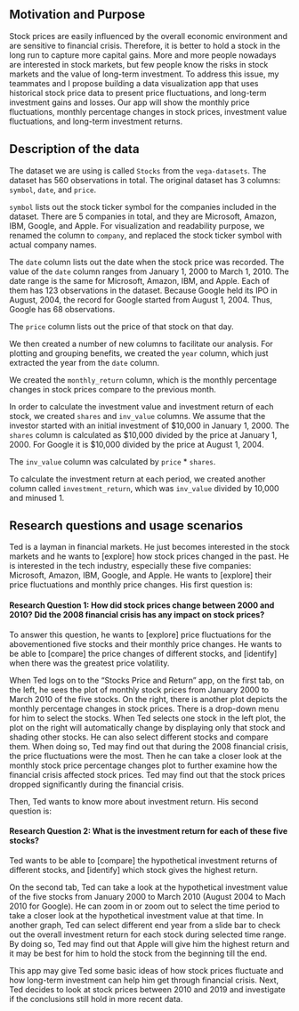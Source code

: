 ## Motivation and Purpose

Stock prices are easily influenced by the overall economic environment and are sensitive to financial crisis. Therefore, it is better to hold a stock in the long run to capture more capital gains. More and more people nowadays are interested in stock markets, but few people know the risks in stock markets and the value of long-term investment. To address this issue, my teammates and I propose building a data visualization app that uses historical stock price data to present price fluctuations, and long-term investment gains and losses. Our app will show the monthly price fluctuations, monthly percentage changes in stock prices, investment value fluctuations, and long-term investment returns. 

## Description of the data

The dataset we are using is called `Stocks` from the `vega-datasets`. The dataset has 560 observations in total. The original dataset has 3 columns: `symbol`, `date`, and `price`.  
    
`symbol` lists out the stock ticker symbol for the companies included in the dataset. There are 5 companies in total, and they are Microsoft, Amazon, IBM, Google, and Apple. For visualization and readability purpose, we renamed the column to `company`, and replaced the stock ticker symbol with actual company names.     
     
The `date` column lists out the date when the stock price was recorded. The value of the `date` column ranges from January 1, 2000 to March 1, 2010. The date range is the same for Microsoft, Amazon, IBM, and Apple. Each of them has 123 observations in the dataset. Because Google held its IPO in August, 2004, the record for Google started from August 1, 2004. Thus, Google has 68 observations.     
     
The `price` column lists out the price of that stock on that day.    
    
We then created a number of new columns to facilitate our analysis. For plotting and grouping benefits, we created the `year` column, which just extracted the year from the `date` column.     
   
We created the `monthly_return` column, which is the monthly percentage changes in stock prices compare to the previous month.      
     
In order to calculate the investment value and investment return of each stock, we created `shares` and `inv_value` columns. We assume that the investor started with an initial investment of $10,000 in January 1, 2000. The `shares` column is calculated as $10,000 divided by the price at January 1, 2000. For Google it is $10,000 divided by the price at August 1, 2004.      

The `inv_value` column was calculated by `price` * `shares`.   
   
To calculate the investment return at each period, we created another column called `investment_return`, which was `inv_value` divided by 10,000 and minused 1. 

## Research questions and usage scenarios

Ted is a layman in financial markets. He just becomes interested in the stock markets and he wants to [explore] how stock prices changed in the past. He is interested in the tech industry, especially these five companies: Microsoft, Amazon, IBM, Google, and Apple. He wants to [explore] their price fluctuations and monthly price changes. His first question is:

#### Research Question 1: How did stock prices change between 2000 and 2010? Did the 2008 financial crisis has any impact on stock prices?

To answer this question, he wants to [explore] price fluctuations for the abovementioned five stocks and their monthly price changes. He wants to be able to [compare] the price changes of different stocks, and [identify] when there was the greatest price volatility. 

When Ted logs on to the “Stocks Price and Return” app, on the first tab, on the left, he sees the plot of monthly stock prices from January 2000 to March 2010 of the five stocks. On the right, there is another plot depicts the monthly percentage changes in stock prices. There is a drop-down menu for him to select the stocks. When Ted selects one stock in the left plot, the plot on the right will automatically change by displaying only that stock and shading other stocks. He can also select different stocks and compare them. When doing so, Ted may find out that during the 2008 financial crisis, the price fluctuations were the most. Then he can take a closer look at the monthly stock price percentage changes plot to further examine how the financial crisis affected stock prices. Ted may find out that the stock prices dropped significantly during the financial crisis.      

Then, Ted wants to know more about investment return. His second question is:     

#### Research Question 2: What is the investment return for each of these five stocks?

Ted wants to be able to [compare] the hypothetical investment returns of different stocks, and [identify] which stock gives the highest return.    
    
On the second tab, Ted can take a look at the hypothetical investment value of the five stocks from January 2000 to March 2010 (August 2004 to Mach 2010 for Google). He can zoom in or zoom out to select the time period to take a closer look at the hypothetical investment value at that time. In another graph, Ted can select different end year from a slide bar to check out the overall investment return for each stock during selected time range. By doing so, Ted may find out that Apple will give him the highest return and it may be best for him to hold the stock from the beginning till the end.    
    
This app may give Ted some basic ideas of how stock prices fluctuate and how long-term investment can help him get through financial crisis. Next, Ted decides to look at stock prices between 2010 and 2019 and investigate if the conclusions still hold in more recent data. 
